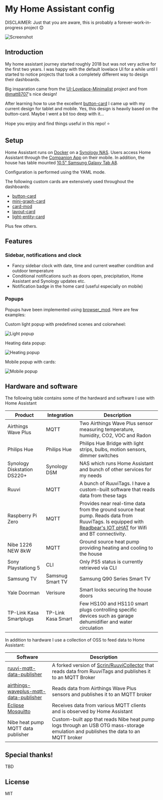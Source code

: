 # My Home Assistant config

DISCLAIMER: Just that you are aware, this is probably a forever-work-in-progress project 😊

![Screenshot](/assets/images/screenshot.png)

## Introduction

My home assistant journey started roughly 2018 but was not very active for the first two years. I was happy with the default lovelace UI for a while until I started to notice projects that took a completely different way to design their dashboards.

Big insparation came from the [UI-Lovelace-Minimalist](https://github.com/UI-Lovelace-Minimalist/UI) project and from [@matt8707](https://github.com/matt8707/hass-config)'s nice design!

After learning how to use the excellent [button-card](https://github.com/custom-cards/button-card) I came up with my current design for tablet and mobile. Yes, this design is heavily based on the button-card. Maybe I went a bit too deep with it...

Hope you enjoy and find things useful in this repo! ⭐

## Setup

Home Assistant runs on [Docker](https://hub.docker.com/r/homeassistant/home-assistant) on a [Synology NAS](https://www.synology.com). Users access Home Assistant through the [Companion App](https://companion.home-assistant.io) on their mobile. In addition, the house has table mounted [10.5" Samsung Galaxy Tab A8](https://www.samsung.com/uk/tablets/galaxy-tab-a/galaxy-tab-a8-wifi-dark-gray-32gb-sm-x200nzaaeua/).

Configuration is performed using the YAML mode.

The following custom cards are extensively used throughout the dashboards:

- [button-card](https://github.com/custom-cards/button-card)
- [mini-graph-card](https://github.com/kalkih/mini-graph-card)
- [card-mod](https://github.com/thomasloven/lovelace-card-mod)
- [layout-card](https://github.com/thomasloven/lovelace-layout-card)
- [light-entity-card](https://github.com/ljmerza/light-entity-card)

Plus few others.

## Features

### Sidebar, notifications and clock

- Fancy sidebar clock with date, time and current weather condition and outdoor temperature
- Conditional notifications such as doors open, precipitation, Home Assistant and Synology updates etc.
- Notification badge in the home card (useful especially on mobile)

### Popups

Popups have been implemented using [browser_mod](https://github.com/thomasloven/hass-browser_mod). Here are few examples:

Custom light popup with predefined scenes and colorwheel:

![Light popup](/assets/images/screenshot-light-popup.png)

Heating data popup:

![Heating popup](/assets/images/screenshot-heating-popup.png)

Mobile popup with cards:

![Mobile popup](/assets/images/screenshot-mobile-popup.png)

## Hardware and software

The following table contains some of the hardward and software I use with Home Assistant

| Product                     | Integration        | Description                                                                                                                                                                                         |
| --------------------------- | ------------------ | --------------------------------------------------------------------------------------------------------------------------------------------------------------------------------------------------- |
| Airthings Wave Plus         | MQTT               | Two Airthings Wave Plus sensor measuring temperature, humidity, CO2, VOC and Radon                                                                                                                  |
| Philips Hue                 | Philips Hue        | Philips Hue Bridge with light strips, bulbs, motion sensors, dimmer switches                                                                                                                        |
| Synology Diskstation DS220+ | Synology DSM       | NAS which runs Home Assistant and bunch of other services for my needs                                                                                                                              |
| Ruuvi                       | MQTT               | A bunch of RuuviTags. I have a custom-built software that reads data from these tags                                                                                                                |
| Raspberry Pi Zero           | MQTT               | Provides near real-time data from the ground source heat pump. Reads data from RuuviTags. Is equipped with [Readbear's IOT pHAT](https://github.com/redbear/IoT_pHAT) for Wifi and BT connectivity. |
| Nibe 1226 NEW 8kW           | MQTT               | Ground source heat pump providing heating and cooling to the house                                                                                                                                  |
| Sony Playstationg 5         | CLI                | Only PS5 status is currently retrieved via CLI                                                                                                                                                      |
| Samsung TV                  | Samsnug Smart TV   | Samsung Q90 Series Smart TV                                                                                                                                                                         |
| Yale Doorman                | Verisure           | Smart locks securing the house doors                                                                                                                                                                |
| TP-Link Kasa Smartplugs     | TP-Link Kasa Smart | Few HS100 and HS110 smart plugs controlling specific devices such as garage dehumidifier and water circulation                                                                                      |

In addition to hardware I use a collection of OSS to feed data to Home Assistant:

| Software                                                                                                     | Description                                                                                                                                           |
| ------------------------------------------------------------------------------------------------------------ | ----------------------------------------------------------------------------------------------------------------------------------------------------- |
| [ruuvi-mqtt-data-publisher](https://github.com/troinine/ruuvi-mqtt-data-publisher)                           | A forked version of [Scrin/RuuviCollector](https://github.com/Scrin/RuuviCollector) that reads data from RuuviTags and publishes it to an MQTT Broker |
| [airthings-waveplus-mqtt-data-publisher](https://github.com/troinine/airthings-waveplus-mqtt-data-publisher) | Reads data from Airthings Wave Plus sensors and publishes it to an MQTT broker                                                                        |
| [Eclipse Mosquitto](https://mosquitto.org)                                                                   | Receives data from various MQTT clients and is observed by Home Assistant                                                                             |
| Nibe heat pump MQTT data publisher                                                                           | Custom-built app that reads Nibe heat pump logs through an USB OTG mass-storage emulation and publishes the data to an MQTT broker                    |

## Special thanks!

TBD

## License

MIT
